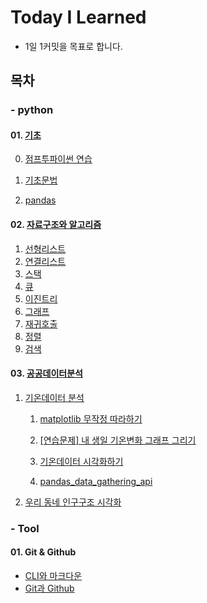 # Today I Learned

- 1일 1커밋을 목표로 합니다.





## 목차

###  - python 

#### 01. [기초](https://github.com/sara4kyj/TIL/blob/df0c0051320b453df10003eb025db02bb74bd744/python_study/01_%EA%B8%B0%EC%B4%88)

0. [점프투파이썬 연습](https://github.com/sara4kyj/TIL/blob/df0c0051320b453df10003eb025db02bb74bd744/python_study/01_%EA%B8%B0%EC%B4%88/00_%EC%A0%90%ED%94%84%ED%88%AC%ED%8C%8C%EC%9D%B4%EC%8D%AC)

1. [기초문법](https://github.com/sara4kyj/TIL/blob/df0c0051320b453df10003eb025db02bb74bd744/python_study/01_%EA%B8%B0%EC%B4%88/01_%EA%B8%B0%EC%B4%88%EB%AC%B8%EB%B2%95)

2. [pandas](https://github.com/sara4kyj/TIL/blob/df0c0051320b453df10003eb025db02bb74bd744/python_study/01_%EA%B8%B0%EC%B4%88/02_pandas)

   

#### 02. [자료구조와 알고리즘](https://github.com/sara4kyj/TIL/blob/374c38ac008c85c81d15b165f76c6bbe2c2581c7/python_study/02_%EC%9E%90%EB%A3%8C%EA%B5%AC%EC%A1%B0%EC%99%80%20%EC%95%8C%EA%B3%A0%EB%A6%AC%EC%A6%98/)

1. [선형리스트](https://github.com/sara4kyj/TIL/blob/374c38ac008c85c81d15b165f76c6bbe2c2581c7/python_study/02_%EC%9E%90%EB%A3%8C%EA%B5%AC%EC%A1%B0%EC%99%80%20%EC%95%8C%EA%B3%A0%EB%A6%AC%EC%A6%98/03_%EC%84%A0%ED%98%95%EB%A6%AC%EC%8A%A4%ED%8A%B8)
2. [연결리스트](https://github.com/sara4kyj/TIL/blob/374c38ac008c85c81d15b165f76c6bbe2c2581c7/python_study/02_%EC%9E%90%EB%A3%8C%EA%B5%AC%EC%A1%B0%EC%99%80%20%EC%95%8C%EA%B3%A0%EB%A6%AC%EC%A6%98/04_%EC%97%B0%EA%B2%B0%EB%A6%AC%EC%8A%A4%ED%8A%B8)
3. [스택](https://github.com/sara4kyj/TIL/blob/374c38ac008c85c81d15b165f76c6bbe2c2581c7/python_study/02_%EC%9E%90%EB%A3%8C%EA%B5%AC%EC%A1%B0%EC%99%80%20%EC%95%8C%EA%B3%A0%EB%A6%AC%EC%A6%98/06_%EC%8A%A4%ED%83%9D)
4. [큐](https://github.com/sara4kyj/TIL/blob/374c38ac008c85c81d15b165f76c6bbe2c2581c7/python_study/02_%EC%9E%90%EB%A3%8C%EA%B5%AC%EC%A1%B0%EC%99%80%20%EC%95%8C%EA%B3%A0%EB%A6%AC%EC%A6%98/07_%ED%81%90)
5. [이진트리](https://github.com/sara4kyj/TIL/blob/5c285721d62b8b21aa36e8e30cf6d975d94bab32/python_study/02_%EC%9E%90%EB%A3%8C%EA%B5%AC%EC%A1%B0%EC%99%80%20%EC%95%8C%EA%B3%A0%EB%A6%AC%EC%A6%98/08_%EC%9D%B4%EC%A7%84%20%ED%8A%B8%EB%A6%AC)
6. [그래프](https://github.com/sara4kyj/TIL/blob/5c285721d62b8b21aa36e8e30cf6d975d94bab32/python_study/02_%EC%9E%90%EB%A3%8C%EA%B5%AC%EC%A1%B0%EC%99%80%20%EC%95%8C%EA%B3%A0%EB%A6%AC%EC%A6%98/09_%EA%B7%B8%EB%9E%98%ED%94%84)
6. [재귀호출](https://github.com/sara4kyj/TIL/blob/08775956d3274d4595c802b2fd60e58a1146df5e/python_study/02_%EC%9E%90%EB%A3%8C%EA%B5%AC%EC%A1%B0%EC%99%80%20%EC%95%8C%EA%B3%A0%EB%A6%AC%EC%A6%98/10_%EC%9E%AC%EA%B7%80%ED%98%B8%EC%B6%9C)
6. [정렬](https://github.com/sara4kyj/TIL/blob/08775956d3274d4595c802b2fd60e58a1146df5e/python_study/02_%EC%9E%90%EB%A3%8C%EA%B5%AC%EC%A1%B0%EC%99%80%20%EC%95%8C%EA%B3%A0%EB%A6%AC%EC%A6%98/11_%EC%A0%95%EB%A0%AC)
6. [검색](https://github.com/sara4kyj/TIL/blob/08775956d3274d4595c802b2fd60e58a1146df5e/python_study/02_%EC%9E%90%EB%A3%8C%EA%B5%AC%EC%A1%B0%EC%99%80%20%EC%95%8C%EA%B3%A0%EB%A6%AC%EC%A6%98/13_%EA%B2%80%EC%83%89)

#### 03. [공공데이터분석](https://github.com/sara4kyj/TIL/blob/374c38ac008c85c81d15b165f76c6bbe2c2581c7/python_study/03_%EA%B3%B5%EA%B3%B5%EB%8D%B0%EC%9D%B4%ED%84%B0%EB%B6%84%EC%84%9D_%EB%AA%A8%EB%91%90%EC%9D%98%20%EB%8D%B0%EC%9D%B4%ED%84%B0%EB%B6%84%EC%84%9D)

1. [기온데이터 분석](https://github.com/sara4kyj/TIL/blob/374c38ac008c85c81d15b165f76c6bbe2c2581c7/python_study/03_%EA%B3%B5%EA%B3%B5%EB%8D%B0%EC%9D%B4%ED%84%B0%EB%B6%84%EC%84%9D_%EB%AA%A8%EB%91%90%EC%9D%98%20%EB%8D%B0%EC%9D%B4%ED%84%B0%EB%B6%84%EC%84%9D/101.%20python_01_%EA%B8%B0%EC%98%A8%20%EB%8D%B0%EC%9D%B4%ED%84%B0%20%EB%B6%84%EC%84%9D.ipynb)
   1. [matplotlib 무작정 따라하기](https://github.com/sara4kyj/TIL/blob/374c38ac008c85c81d15b165f76c6bbe2c2581c7/python_study/03_%EA%B3%B5%EA%B3%B5%EB%8D%B0%EC%9D%B4%ED%84%B0%EB%B6%84%EC%84%9D_%EB%AA%A8%EB%91%90%EC%9D%98%20%EB%8D%B0%EC%9D%B4%ED%84%B0%EB%B6%84%EC%84%9D/102.%20%EB%8D%B0%EC%9D%B4%ED%84%B0%20%EC%8B%9C%EA%B0%81%ED%99%94_matplotlib%20%EB%AC%B4%EC%9E%91%EC%A0%95%20%EB%94%B0%EB%9D%BC%ED%95%98%EA%B8%B0.ipynb)
   
   2. [[연습문제] 내 생일 기온변화 그래프 그리기](https://github.com/sara4kyj/TIL/blob/374c38ac008c85c81d15b165f76c6bbe2c2581c7/python_study/03_%EA%B3%B5%EA%B3%B5%EB%8D%B0%EC%9D%B4%ED%84%B0%EB%B6%84%EC%84%9D_%EB%AA%A8%EB%91%90%EC%9D%98%20%EB%8D%B0%EC%9D%B4%ED%84%B0%EB%B6%84%EC%84%9D/103.%20%5B%EC%97%B0%EC%8A%B5%EB%AC%B8%EC%A0%9C%5D%20%EB%82%B4%20%EC%83%9D%EC%9D%BC%20%EA%B8%B0%EC%98%A8%EB%B3%80%ED%99%94%20%EA%B7%B8%EB%9E%98%ED%94%84%20%EA%B7%B8%EB%A6%AC%EA%B8%B0.ipynb)
   
   3. [기온데이터 시각화하기](https://github.com/sara4kyj/TIL/blob/9cfc4089ea98eea229bd95323a6c5dbee0fd24ff/python_study/03_%EA%B3%B5%EA%B3%B5%EB%8D%B0%EC%9D%B4%ED%84%B0%EB%B6%84%EC%84%9D_%EB%AA%A8%EB%91%90%EC%9D%98%20%EB%8D%B0%EC%9D%B4%ED%84%B0%EB%B6%84%EC%84%9D/104.%20%EA%B8%B0%EC%98%A8%EB%8D%B0%EC%9D%B4%ED%84%B0%20%EC%8B%9C%EA%B0%81%ED%99%94%ED%95%98%EA%B8%B0.ipynb)
   4. [pandas_data_gathering_api](https://github.com/sara4kyj/TIL/blob/9cfc4089ea98eea229bd95323a6c5dbee0fd24ff/python_study/03_%EA%B3%B5%EA%B3%B5%EB%8D%B0%EC%9D%B4%ED%84%B0%EB%B6%84%EC%84%9D_%EB%AA%A8%EB%91%90%EC%9D%98%20%EB%8D%B0%EC%9D%B4%ED%84%B0%EB%B6%84%EC%84%9D/105.%20%EC%9A%B0%EB%A6%AC%20%EB%8F%99%EB%84%A4%20%EC%9D%B8%EA%B5%AC%EA%B5%AC%EC%A1%B0%20%EC%8B%9C%EA%B0%81%ED%99%94.ipynb)
2. [우리 동네 인구구조 시각화](https://github.com/sara4kyj/TIL/blob/9cfc4089ea98eea229bd95323a6c5dbee0fd24ff/python_study/03_%EA%B3%B5%EA%B3%B5%EB%8D%B0%EC%9D%B4%ED%84%B0%EB%B6%84%EC%84%9D_%EB%AA%A8%EB%91%90%EC%9D%98%20%EB%8D%B0%EC%9D%B4%ED%84%B0%EB%B6%84%EC%84%9D/200.%20pandas_data_gathering_api.ipynb)




### - Tool

#### 01. Git & Github
   - [CLI와 마크다운](https://github.com/sara4kyj/TIL/blob/6485c429770c29e99e26617b32ca2b4d71a3a8e6/day1.md)
   - [Git과 Github](https://github.com/sara4kyj/TIL/blob/d53ee67eff992c2d12890ef5a64b422e8878aad1/day2_Git%EA%B3%BCGithub.md)


